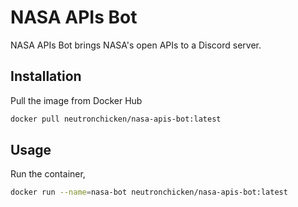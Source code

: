 # NASA APIs Bot
NASA APIs Bot brings NASA's open APIs to a Discord server.

## Installation
Pull the image from Docker Hub

```bash
docker pull neutronchicken/nasa-apis-bot:latest
```

## Usage
Run the container,

```bash
docker run --name=nasa-bot neutronchicken/nasa-apis-bot:latest
```